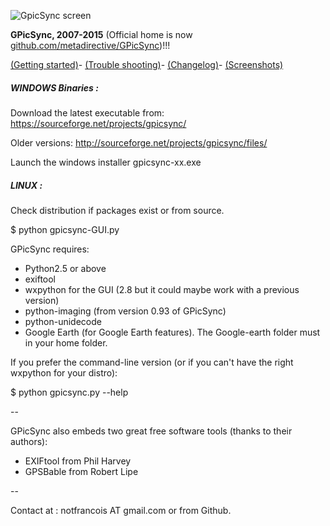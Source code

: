 ![GpicSync screen](http://farm8.staticflickr.com/7039/6972748535_82b222a2d2_o.jpg)

**GPicSync, 2007-2015** (Official home is now <a href="https://github.com/metadirective/GPicSync">github.com/metadirective/GPicSync</a>)!!!

<a href="https://github.com/metadirective/GPicSync/wiki/Getting-started">(Getting started)</a>-
<a href="https://github.com/metadirective/GPicSync/wiki/Trouble-Shooting">(Trouble shooting)</a>-
<a href="https://github.com/metadirective/GPicSync/wiki/Changelog">(Changelog)</a>-
<a href="https://github.com/metadirective/GPicSync/wiki/Screenshots">(Screenshots)</a>


##### WINDOWS Binaries :

Download the latest executable from: https://sourceforge.net/projects/gpicsync/

Older versions: http://sourceforge.net/projects/gpicsync/files/

Launch the windows installer gpicsync-xx.exe



##### LINUX :

Check distribution if packages exist or from source.

$ python gpicsync-GUI.py

GPicSync requires:
- Python2.5 or above
- exiftool
- wxpython for the GUI (2.8 but it could maybe work with a previous version)
- python-imaging (from version 0.93 of GPicSync)
- python-unidecode
- Google Earth (for Google Earth features). The Google-earth folder must in your home folder.

If you prefer the command-line version (or if you can't have the right wxpython for your distro):

$ python gpicsync.py --help

--

GPicSync also embeds two great free software tools (thanks to their authors):
- EXIFtool from Phil Harvey
- GPSBable from Robert Lipe 

--

Contact at :
notfrancois AT gmail.com or from Github.
